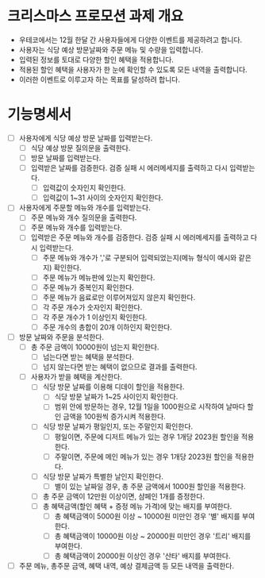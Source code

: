 # 크리스마스 프로모션 과제 개요
- 우테코에서는 12월 한달 간 사용자들에게 다양한 이벤트를 제공하려고 합니다.
- 사용자는 식당 예상 방문날짜와 주문 메뉴 및 수량을 입력합니다.
- 입력된 정보를 토대로 다양한 할인 혜택을 적용합니다.
- 적용된 할인 혜택을 사용자가 한 눈에 확인할 수 있도록 모든 내역을 출력합니다.
- 이러한 이벤트로 이루고자 하는 목표를 달성하려 합니다.

# 기능명세서
- [ ] 사용자에게 식당 예상 방문 날짜를 입력받는다.
    - [ ] 식당 예상 방문 질의문을 출력한다.
    - [ ] 방문 날짜를 입력받는다.
    - [ ] 입력받은 날짜를 검증한다. 검증 실패 시 에러메세지를 출력하고 다시 입력받는다.
        - [ ] 입력값이 숫자인지 확인한다.
        - [ ] 입력값이 1~31 사이의 숫자인지 확인한다.
- [ ] 사용자에게 주문할 메뉴와 개수를 입력받는다.
    - [ ] 주문 메뉴와 개수 질의문을 출력한다.
    - [ ] 주문 메뉴와 개수를 입력받는다.
    - [ ] 입력받은 주문 메뉴와 개수를 검증한다. 검증 실패 시 에러메세지를 출력하고 다시 입력받는다.
        - [ ] 주문 메뉴와 개수가 ','로 구분되어 입력되었는지(메뉴 형식이 예시와 같은지) 확인한다.
        - [ ] 주문 메뉴가 메뉴판에 있는지 확인한다.
        - [ ] 주문 메뉴가 중복인지 확인한다.
        - [ ] 주문 메뉴가 음료로만 이루어져있지 않은지 확인한다.
        - [ ] 각 주문 개수가 숫자인지 확인한다.
        - [ ] 각 주문 개수가 1 이상인지 확인한다.
        - [ ] 주문 개수의 총합이 20개 이하인지 확인한다.
- [ ] 방문 날짜와 주문을 분석한다.
    - [ ] 총 주문 금액이 10000원이 넘는지 확인한다.
        - [ ] 넘는다면 받는 혜택을 분석한다.
        - [ ] 넘지 않는다면 받는 혜택이 없으므로 결과를 출력한다.
    - [ ] 사용자가 받을 혜택을 계산한다.
        - [ ] 식당 방문 날짜를 이용해 디데이 할인을 적용한다.
            - [ ] 식당 방문 날짜가 1~25 사이인지 확인한다.
            - [ ] 범위 안에 방문하는 경우, 12월 1일을 1000원으로 시작하여 날마다 할인 금액을 100원씩 증가시켜 적용한다.
        - [ ] 식당 방문 날짜가 평일인지, 또는 주말인지 확인한다.
            - [ ] 평일이면, 주문에 디저트 메뉴가 있는 경우 1개당 2023원 할인을 적용한다.
            - [ ] 주말이면, 주문에 메인 메뉴가 있는 경우 1개당 2023원 할인을 적용한다.
        - [ ] 식당 방문 날짜가 특별한 날인지 확인한다.
            - [ ] 별이 있는 날짜일 경우, 총 주문 금액에서 1000원 할인을 적용한다.
        - [ ] 총 주문 금액이 12만원 이상이면, 샴페인 1개를 증정한다.
        - [ ] 총 혜택금액(할인 혜택 + 증정 메뉴 가격)에 맞는 배지를 부여한다.
            - [ ] 총 혜택금액이 5000원 이상 ~ 10000원 미만인 경우 '별' 배지를 부여한다.
            - [ ] 총 혜택금액이 10000원 이상 ~ 20000원 미만인 경우 '트리' 배지를 부여한다.
            - [ ] 총 혜택금액이 20000원 이상인 경우 '산타' 배지를 부여한다.
- [ ] 주문 메뉴, 총주문 금액, 혜택 내역, 예상 결제금액 등 모든 내역을 출력한다.